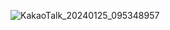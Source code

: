 ![KakaoTalk_20240125_095348957](https://github.com/2021-SMHRD-KDT-AI-18/nameless2/assets/155703090/b3414a18-7893-4f89-a02b-33cbcd6cfebd)
